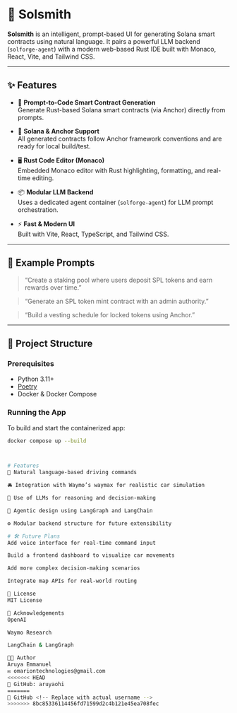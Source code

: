 # 🔨 Solsmith

**Solsmith** is an intelligent, prompt-based UI for generating Solana smart contracts using natural language. It pairs a powerful LLM backend (`solforge-agent`) with a modern web-based Rust IDE built with Monaco, React, Vite, and Tailwind CSS.

---

## ✨ Features

- 🧠 **Prompt-to-Code Smart Contract Generation**  
  Generate Rust-based Solana smart contracts (via Anchor) directly from prompts.

- 🦀 **Solana & Anchor Support**  
  All generated contracts follow Anchor framework conventions and are ready for local build/test.

- 🖥️ **Rust Code Editor (Monaco)**  
  Embedded Monaco editor with Rust highlighting, formatting, and real-time editing.

- 📦 **Modular LLM Backend**  
  Uses a dedicated agent container (`solforge-agent`) for LLM prompt orchestration.

- ⚡ **Fast & Modern UI**  
  Built with Vite, React, TypeScript, and Tailwind CSS.

---

## 🧠 Example Prompts

> “Create a staking pool where users deposit SPL tokens and earn rewards over time.”

> “Generate an SPL token mint contract with an admin authority.”

> “Build a vesting schedule for locked tokens using Anchor.”

---

## 📁 Project Structure




### Prerequisites

- Python 3.11+
- [Poetry](https://python-poetry.org/)
- Docker & Docker Compose

### Running the App

To build and start the containerized app:

```bash
docker compose up --build



# Features
🔄 Natural language-based driving commands

🚘 Integration with Waymo’s waymax for realistic car simulation

🧠 Use of LLMs for reasoning and decision-making

🧩 Agentic design using LangGraph and LangChain

⚙️ Modular backend structure for future extensibility

# 🛠️ Future Plans
Add voice interface for real-time command input

Build a frontend dashboard to visualize car movements

Add more complex decision-making scenarios

Integrate map APIs for real-world routing

📜 License
MIT License

🙏 Acknowledgements
OpenAI

Waymo Research

LangChain & LangGraph

🧑‍💻 Author
Aruya Emmanuel
✉️ omariontechnologies@gmail.com
<<<<<<< HEAD
🐙 GitHub: aruyaohi
=======
🐙 GitHub <!-- Replace with actual username -->
>>>>>>> 8bc85336114456fd71599d2c4b121e45ea708fec
